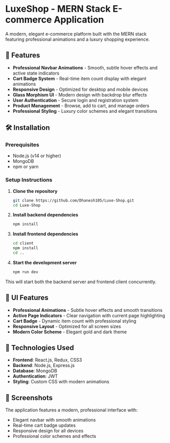 # LuxeShop - MERN Stack E-commerce Application

A modern, elegant e-commerce platform built with the MERN stack featuring professional animations and a luxury shopping experience.

## 🚀 Features

- **Professional Navbar Animations** - Smooth, subtle hover effects and active state indicators
- **Cart Badge System** - Real-time item count display with elegant animations
- **Responsive Design** - Optimized for desktop and mobile devices
- **Glass Morphism UI** - Modern design with backdrop blur effects
- **User Authentication** - Secure login and registration system
- **Product Management** - Browse, add to cart, and manage orders
- **Professional Styling** - Luxury color schemes and elegant transitions

## 🛠️ Installation

### Prerequisites
- Node.js (v14 or higher)
- MongoDB
- npm or yarn

### Setup Instructions

1. **Clone the repository**
   ```bash
   git clone https://github.com/Dhanesh105/Luxe-Shop.git
   cd Luxe-Shop
   ```

2. **Install backend dependencies**
   ```bash
   npm install
   ```

3. **Install frontend dependencies**
   ```bash
   cd client
   npm install
   cd ..
   ```

4. **Start the development server**
   ```bash
   npm run dev
   ```

This will start both the backend server and frontend client concurrently.

## 🎨 UI Features

- **Professional Animations** - Subtle hover effects and smooth transitions
- **Active Page Indicators** - Clear navigation with current page highlighting
- **Cart Badge** - Dynamic item count with professional styling
- **Responsive Layout** - Optimized for all screen sizes
- **Modern Color Scheme** - Elegant gold and dark theme

## 🔧 Technologies Used

- **Frontend**: React.js, Redux, CSS3
- **Backend**: Node.js, Express.js
- **Database**: MongoDB
- **Authentication**: JWT
- **Styling**: Custom CSS with modern animations

## 📱 Screenshots

The application features a modern, professional interface with:
- Elegant navbar with smooth animations
- Real-time cart badge updates
- Responsive design for all devices
- Professional color schemes and effects
